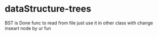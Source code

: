 # dataStructure-trees
BST is Done 
func to read from file just use it in other class with change inseart node by ur fun
